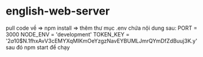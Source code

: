 # english-web-server
pull code về => npm install => thêm thư mục .env chứa nội dung sau:
PORT = 3000
NODE_ENV = 'development'
TOKEN_KEY = '$2a$10$N.1fhxAvV3cEMYXqMIKmOeYzgzNavEYBUMLJmrQYmDfZdBuuj3K.y'
sau đó npm start để chạy
